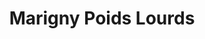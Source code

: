---
title: "Marigny Poids Lourds"
url: /marigny-le-chatel/marigny-poids-lourds/
shop: Autowerkstatt
---
